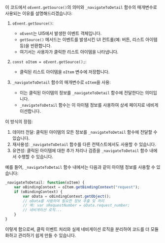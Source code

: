 이 코드에서 `oEvent.getSource()`의 의미와 `_navigateToDetail` 함수의 매개변수로 사용되는 이유를 설명해드리겠습니다:

1. `oEvent.getSource()`:
   - `oEvent`는 UI5에서 발생한 이벤트 객체입니다.
   - `getSource()` 메서드는 이벤트를 발생시킨 UI 컨트롤(예: 버튼, 리스트 아이템 등)을 반환합니다.
   - 여기서는 사용자가 클릭한 리스트 아이템을 나타냅니다.

2. `const oItem = oEvent.getSource();`:
   - 클릭된 리스트 아이템을 `oItem` 변수에 저장합니다.

3. `_navigateToDetail` 함수의 매개변수로 `oItem`을 사용:
   - 이는 클릭된 아이템의 정보를 `_navigateToDetail` 함수에 전달한다는 의미입니다.
   - `_navigateToDetail` 함수는 이 아이템 정보를 사용하여 상세 페이지로 네비게이션합니다.

이 방식의 장점:
1. 데이터 전달: 클릭된 아이템의 모든 정보를 `_navigateToDetail` 함수에 전달할 수 있습니다.
2. 재사용성: `_navigateToDetail` 함수를 다른 컨텍스트에서도 사용할 수 있습니다.
3. 유연성: 클릭된 아이템에 대한 추가 처리나 검증을 `_navigateToDetail` 함수 내에서 수행할 수 있습니다.

예를 들어, `_navigateToDetail` 함수 내에서는 다음과 같이 아이템 정보를 사용할 수 있습니다:

```javascript
_navigateToDetail: function(oItem) {
    var oBindingContext = oItem.getBindingContext("request");
    if (oBindingContext) {
        var oData = oBindingContext.getObject();
        // oData를 사용하여 필요한 정보 추출 및 처리
        // 예: var sRequestNumber = oData.request_number;
        // 네비게이션 로직...
    }
}
```

이렇게 함으로써, 클릭 이벤트 처리와 실제 네비게이션 로직을 분리하여 코드를 더 모듈화하고 관리하기 쉽게 만들 수 있습니다.